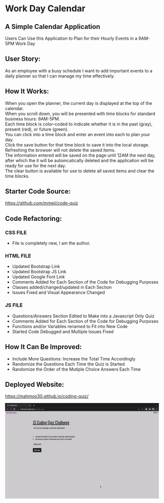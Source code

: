 # Work Day Calendar
## A Simple Calendar Application
Users Can Use this Application to Plan for their Hourly Events in a 9AM-5PM Work Day

## User Story:
As an employee with a busy schedule I want to add important events to a daily planner so that I can manage my time effectively.

## How It Works:
When you open the planner, the current day is displayed at the top of the calendar. <br>
When you scroll down, you will be presented with time blocks for standard business hours: 9AM-5PM. <br>
Each time block is color-coded to indicate whether it is in the past (gray), present (red), or future (green). <br>
You can click into a time block and enter an event into each to plan your day. <br>
Click the save button for that time block to save it into the local storage. <br>
Refreshing the browser will not delete the saved items. <br>
The information entered will be saved on the page until 12AM the next day, after which the it will be automcatically deleted and the application will be ready for use for the next day. <br>
The clear button is available for use to delete all saved items and clear the time blocks.




## Starter Code Source:
https://github.com/mmeii/code-quiz

## Code Refactoring:
### CSS FILE 
- File is completely new, I am the author.
### HTML FILE
- Updated Bootstrap Link
- Updated Bootstrap JS Link
- Updated Google Font Link
- Comments Added for Each Section of the Code for Debugging Purposes
- Classes added/changed/updated in Each Section
- Issues Fixed and Visual Appearance Changed
### JS FILE
- Questions/Answers Section Edited to Make into a Javascript Only Quiz
- Comments Added for Each Section of the Code for Debugging Purposes
- Functions and/or Variables renamed to Fit into New Code
- Started Code Debugged and Multiple Issues Fixed

## How It Can Be Improved:
- Include More Questions: Increase the Total Time Accordingly
- Randomize the Questions Each Time the Quiz is Started
- Randomize the Order of the Mutiple Choice Answers Each Time

## Deployed Website:
https://mahmoo30.github.io/coding-quiz/

![](https://github.com/mahmoo30/coding-quiz/blob/main/assets/webpage.gif)
